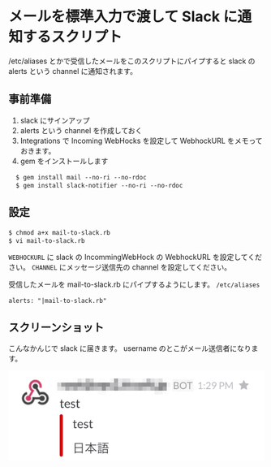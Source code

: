 # メールを標準入力で渡して Slack に通知するスクリプト

/etc/aliases とかで受信したメールをこのスクリプトにパイプすると
slack の alerts という channel に通知されます。

## 事前準備

1. slack にサインアップ
2. alerts という channel を作成しておく
3. Integrations で Incoming WebHocks を設定して WebhockURL をメモっておきます。
4. gem をインストールします
```
  $ gem install mail --no-ri --no-rdoc
  $ gem install slack-notifier --no-ri --no-rdoc
```

## 設定

```
$ chmod a+x mail-to-slack.rb
$ vi mail-to-slack.rb
```

`WEBHOCKURL` に slack の IncommingWebHock の WebhockURL を設定してください。
`CHANNEL` にメッセージ送信先の channel を設定してください。

受信したメールを mail-to-slack.rb にパイプするようにします。
``/etc/aliases``
```
alerts: "|mail-to-slack.rb"
```

## スクリーンショット

こんなかんじで slack に届きます。
username のとこがメール送信者になります。

![Screenshot](screenshot.png "Screenshot")
